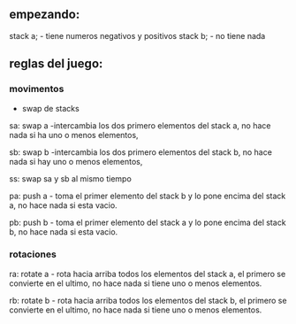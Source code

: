 ## empezando:

stack a; -  tiene numeros negativos y positivos
stack b; -  no tiene nada


## reglas del juego:

### movimentos

- swap de stacks

sa: swap a -intercambia los dos primero elementos del stack a, no hace nada si ha uno o menos elementos,

sb: swap b -intercambia los dos primero elementos del stack b, no hace nada si hay uno o menos elementos,

ss: swap  sa y sb al mismo tiempo

pa: push a - toma el primer elemento del stack b y lo pone encima del stack a, no hace nada si esta vacio.

pb: push b - toma el primer elemento del stack a y lo pone encima del stack b, no hace nada si esta vacio.

### rotaciones

ra: rotate a - rota hacia arriba todos los elementos del stack a, el primero se convierte en el ultimo, no hace nada si tiene uno o menos elementos.

rb: rotate b - rota hacia arriba todos los elementos del stack b, el primero se convierte en el ultimo, no hace nada si tiene uno o menos elementos.



